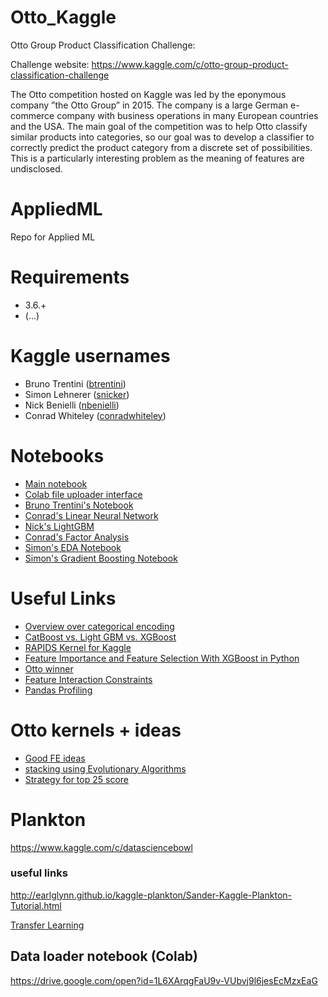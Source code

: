 # Otto_Kaggle
Otto Group Product Classification Challenge:

Challenge website: https://www.kaggle.com/c/otto-group-product-classification-challenge

The Otto competition hosted on Kaggle was led by the eponymous company ”the Otto Group” in 2015. The company is a large German e-commerce company with business operations in many European countries and the USA. The main goal of the competition was to help Otto classify similar products into categories, so our goal was to develop a classifier to correctly predict the product category from a discrete set of possibilities. This is a particularly interesting problem as the meaning of features are undisclosed.


# AppliedML
Repo for Applied ML

# Requirements
- 3.6.+
- (...)

# Kaggle usernames
- Bruno Trentini ([btrentini](https://www.kaggle.com/btrentini)) 
- Simon Lehnerer ([snicker](https://www.kaggle.com/snicker))
- Nick Benielli ([nbenielli](https://www.kaggle.com/nbenielli))
- Conrad Whiteley ([conradwhiteley](https://www.kaggle.com/conradwhiteley))

# Notebooks

- [Main notebook](https://colab.research.google.com/drive/1LMTCTBvHO9kZaL9-VjkTkjabz8foDCva)
- [Colab file uploader interface](https://drive.google.com/open?id=1H16_Vjbemr9EpQDcps7UO0YO8JYHiXjn)
- [Bruno Trentini's Notebook](https://colab.research.google.com/drive/1quYktaZxBlZqdw9dJGEVZC-v8LQJJhbs#scrollTo=Q99--jowtkrh)
- [Conrad's Linear Neural Network](https://colab.research.google.com/drive/1zQ2ja5e4x0y8YD0cCKjIfJonkimu6f57#scrollTo=sdWhlj0b9MoB&uniqifier=1)
- [Nick's LightGBM](https://colab.research.google.com/drive/1-THfCG7nP586QN-SrG6foRkAA1tRBTG9)
- [Conrad's Factor Analysis](https://colab.research.google.com/drive/1mTogJW1QBUPwi3u74WFtMJkA7Yrww4UM)
- [Simon's EDA Notebook](https://drive.google.com/file/d/1MnQmuTZ6P6xyCMDhruJdAF3WhWQzCeDk/view?usp=sharing)
- [Simon's Gradient Boosting Notebook](https://drive.google.com/file/d/1HncDcI5QZwSfN8EbQsCem6VILsFjvD5M/view?usp=sharing)

# Useful Links

- [Overview over categorical encoding](https://towardsdatascience.com/all-about-categorical-variable-encoding-305f3361fd02)
- [CatBoost vs. Light GBM vs. XGBoost](https://towardsdatascience.com/catboost-vs-light-gbm-vs-xgboost-5f93620723db)
- [RAPIDS Kernel for Kaggle](https://www.kaggle.com/cdeotte/rapids/)
- [Feature Importance and Feature Selection With XGBoost in Python](https://machinelearningmastery.com/feature-importance-and-feature-selection-with-xgboost-in-python/)
- [Otto winner](https://www.kaggle.com/c/otto-group-product-classification-challenge/discussion/14335)
- [Feature Interaction Constraints](https://colab.research.google.com/drive/1zQ2ja5e4x0y8YD0cCKjIfJonkimu6f57)
- [Pandas Profiling](https://github.com/pandas-profiling/pandas-profiling)


# Otto kernels + ideas

 - [Good FE ideas](https://www.kaggle.com/c/otto-group-product-classification-challenge/discussion/14315)
 - [stacking using Evolutionary Algorithms](https://github.com/deap/deap)
 - [Strategy for top 25 score](https://www.kaggle.com/c/otto-group-product-classification-challenge/discussion/14315)
 
 
 # Plankton
 https://www.kaggle.com/c/datasciencebowl
 
 ### useful links
 http://earlglynn.github.io/kaggle-plankton/Sander-Kaggle-Plankton-Tutorial.html
 
 [Transfer Learning](https://towardsdatascience.com/transfer-learning-with-convolutional-neural-networks-in-pytorch-dd09190245ce)

## Data loader notebook (Colab)
https://drive.google.com/open?id=1L6XArqgFaU9v-VUbvj9l6jesEcMzxEaG
